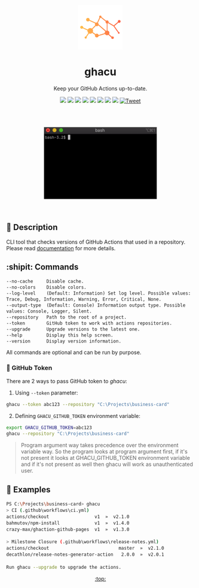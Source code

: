 <p align="center"><a href="https://github.com/fabasoad/ghacu"><img src="https://raw.githubusercontent.com/fabasoad/ghacu/main/resources/ghacu-logo-png-img.png" alt="ghacu logo" height="120"/></a></p>
<h1 align="center">ghacu</h1>
<p align="center">Keep your GitHub Actions up-to-date.</p>

<p align="center">
	<a href="https://github.com/fabasoad/ghacu/actions?query=workflow%3A%22CI+%28main%29%22"><img src="https://github.com/fabasoad/ghacu/workflows/CI%20(main)/badge.svg" /></a>
	<a href="https://github.com/fabasoad/ghacu/actions?query=workflow%3A%22CI+%28latest%29%22"><img src="https://github.com/fabasoad/ghacu/workflows/CI%20(latest)/badge.svg" /></a>
	<a href="https://github.com/fabasoad/ghacu/actions?query=workflow%3A%22YAML+Lint%22"><img src="https://github.com/fabasoad/ghacu/workflows/YAML%20Lint/badge.svg" /></a>
	<a href="https://github.com/fabasoad/ghacu/actions?query=workflow%3A%22PowerShell+Lint%22"><img src="https://github.com/fabasoad/ghacu/workflows/PowerShell%20Lint/badge.svg" /></a>
	<a href="https://lgtm.com/projects/g/fabasoad/ghacu/alerts/"><img src="https://img.shields.io/lgtm/alerts/g/fabasoad/ghacu.svg?logo=lgtm&logoWidth=18" /></a>
	<a href="https://codeclimate.com/github/fabasoad/ghacu/maintainability"><img src="https://api.codeclimate.com/v1/badges/261a8a73037043dfde09/maintainability" /></a>
	<a href="https://codecov.io/gh/fabasoad/ghacu"><img src="https://codecov.io/gh/fabasoad/ghacu/branch/main/graph/badge.svg" /></a>
	<a href="https://choosealicense.com/licenses/mit/"><img src="https://img.shields.io/github/license/fabasoad/ghacu" /></a>
    <a href="https://twitter.com/intent/tweet?text=Keep%20your%20GitHub%20Actions%20up-to-date!%20It's%20easy%20to%20use%20locally%20as%20well%20as%20in%20your%20CI%20pipeline.%20Check%20it%20out!&url=https://github.com/fabasoad/ghacu&hashtags=githubactions,opensource,dependencies,csharp,updates"><img src="http://randojs.com/images/tweetShield.svg" alt="Tweet" height="20"/></a>
</p><br/><br/>

<p align="center"><a href="https://github.com/fabasoad/ghacu"><img src="https://raw.githubusercontent.com/fabasoad/ghacu/main/resources/ghacu-demo.gif" width="60%"/></a></p><br/>

## :page_with_curl: Description
CLI tool that checks versions of GitHub Actions that used in a repository. Please read [documentation](https://github.com/fabasoad/ghacu/wiki) for more details.

## :shipit: Commands
```pycon
--no-cache     Disable cache.
--no-colors    Disable colors.
--log-level    (Default: Information) Set log level. Possible values: Trace, Debug, Information, Warning, Error, Critical, None.
--output-type  (Default: Console) Information output type. Possible values: Console, Logger, Silent.
--repository   Path to the root of a project.
--token        GitHub token to work with actions repositories.
--upgrade      Upgrade versions to the latest one.
--help         Display this help screen.
--version      Display version information.
```
All commands are optional and can be run by purpose.

### :key: GitHub Token
There are 2 ways to pass GitHub token to _ghacu_:
1. Using `--token` parameter:
```bash
ghacu --token abc123 --repository "C:\Projects\business-card"
```
2. Defining `GHACU_GITHUB_TOKEN` environment variable:
```bash
export GHACU_GITHUB_TOKEN=abc123
ghacu --repository "C:\Projects\business-card"
```
> Program argument way takes precedence over the environment variable way. So the program looks at program argument first, if it's not present it looks at GHACU_GITHUB_TOKEN environment variable and if it's not present as well then ghacu will work as unauthenticated user.

## :crystal_ball: Examples  
```bash
PS C:\Projects\business-card> ghacu
> CI (.github\workflows\ci.yml)
actions/checkout                 v1  »  v2.1.0
bahmutov/npm-install             v1  »  v1.4.0
crazy-max/ghaction-github-pages  v1  »  v1.3.0

> Milestone Closure (.github\workflows\release-notes.yml)
actions/checkout                          master  »  v2.1.0
decathlon/release-notes-generator-action   2.0.0  »  v2.0.1

Run ghacu --upgrade to upgrade the actions.
```

<p align="center"><a href="https://github.com/fabasoad/ghacu#ghacu">:top:</a></p>